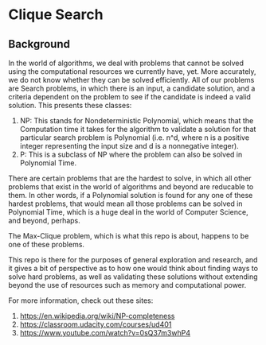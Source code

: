 # Clique Search

## Background

In the world of algorithms, we deal with problems that cannot be solved using the computational resources we currently have, yet. More accurately, we do not know whether they can be solved efficiently. All of our problems are Search problems, in which there is an input, a candidate solution, and a criteria dependent on the problem to see if the candidate is indeed a valid solution. This presents these classes:
1. NP: This stands for Nondeterministic Polynomial, which means that the Computation time it takes for the algorithm to validate a solution for that particular search problem is Polynomial (i.e. n^d, where n is a positive integer representing the input size and d is a nonnegative integer).
2. P: This is a subclass of NP where the problem can also be solved in Polynomial Time.

There are certain problems that are the hardest to solve, in which all other problems that exist in the world of algorithms and beyond are reducable to them. In other words, if a Polynomial solution is found for any one of these hardest problems, that would mean all those problems can be solved in Polynomial Time, which is a huge deal in the world of Computer Science, and beyond, perhaps.

The Max-Clique problem, which is what this repo is about, happens to be one of these problems.

This repo is there for the purposes of general exploration and research, and it gives a bit of perspective as to how one would think about finding ways to solve hard problems, as well as validating these solutions without extending beyond the use of resources such as memory and computational power.

For more information, check out these sites:
1) https://en.wikipedia.org/wiki/NP-completeness
2) https://classroom.udacity.com/courses/ud401
3) https://www.youtube.com/watch?v=0sQ37m3whP4
